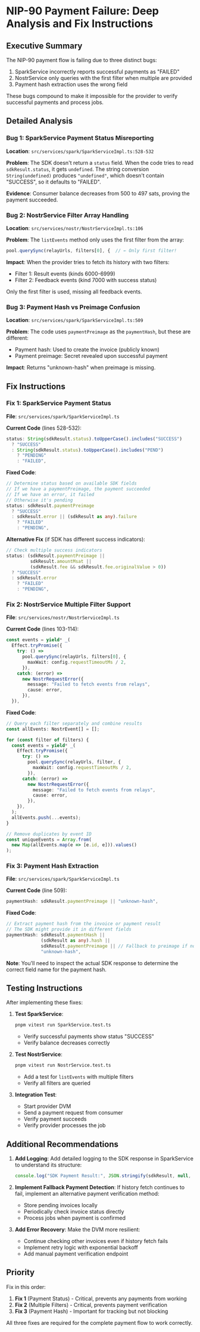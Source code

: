 # NIP-90 Payment Failure: Deep Analysis and Fix Instructions

## Executive Summary

The NIP-90 payment flow is failing due to three distinct bugs:
1. SparkService incorrectly reports successful payments as "FAILED"
2. NostrService only queries with the first filter when multiple are provided
3. Payment hash extraction uses the wrong field

These bugs compound to make it impossible for the provider to verify successful payments and process jobs.

## Detailed Analysis

### Bug 1: SparkService Payment Status Misreporting

**Location**: `src/services/spark/SparkServiceImpl.ts:528-532`

**Problem**: The SDK doesn't return a `status` field. When the code tries to read `sdkResult.status`, it gets `undefined`. The string conversion `String(undefined)` produces `"undefined"`, which doesn't contain "SUCCESS", so it defaults to "FAILED".

**Evidence**: Consumer balance decreases from 500 to 497 sats, proving the payment succeeded.

### Bug 2: NostrService Filter Array Handling

**Location**: `src/services/nostr/NostrServiceImpl.ts:106`

**Problem**: The `listEvents` method only uses the first filter from the array:
```typescript
pool.querySync(relayUrls, filters[0], {  // ← Only first filter!
```

**Impact**: When the provider tries to fetch its history with two filters:
- Filter 1: Result events (kinds 6000-6999)
- Filter 2: Feedback events (kind 7000 with success status)

Only the first filter is used, missing all feedback events.

### Bug 3: Payment Hash vs Preimage Confusion

**Location**: `src/services/spark/SparkServiceImpl.ts:509`

**Problem**: The code uses `paymentPreimage` as the `paymentHash`, but these are different:
- Payment hash: Used to create the invoice (publicly known)
- Payment preimage: Secret revealed upon successful payment

**Impact**: Returns "unknown-hash" when preimage is missing.

## Fix Instructions

### Fix 1: SparkService Payment Status

**File**: `src/services/spark/SparkServiceImpl.ts`

**Current Code** (lines 528-532):
```typescript
status: String(sdkResult.status).toUpperCase().includes("SUCCESS")
  ? "SUCCESS"
  : String(sdkResult.status).toUpperCase().includes("PEND")
    ? "PENDING"
    : "FAILED",
```

**Fixed Code**:
```typescript
// Determine status based on available SDK fields
// If we have a paymentPreimage, the payment succeeded
// If we have an error, it failed
// Otherwise it's pending
status: sdkResult.paymentPreimage
  ? "SUCCESS"
  : sdkResult.error || (sdkResult as any).failure
    ? "FAILED"
    : "PENDING",
```

**Alternative Fix** (if SDK has different success indicators):
```typescript
// Check multiple success indicators
status: (sdkResult.paymentPreimage || 
         sdkResult.amountMsat || 
         (sdkResult.fee && sdkResult.fee.originalValue > 0))
  ? "SUCCESS"
  : sdkResult.error
    ? "FAILED"
    : "PENDING",
```

### Fix 2: NostrService Multiple Filter Support

**File**: `src/services/nostr/NostrServiceImpl.ts`

**Current Code** (lines 103-114):
```typescript
const events = yield* _(
  Effect.tryPromise({
    try: () =>
      pool.querySync(relayUrls, filters[0], {
        maxWait: config.requestTimeoutMs / 2,
      }),
    catch: (error) =>
      new NostrRequestError({
        message: "Failed to fetch events from relays",
        cause: error,
      }),
  }),
```

**Fixed Code**:
```typescript
// Query each filter separately and combine results
const allEvents: NostrEvent[] = [];

for (const filter of filters) {
  const events = yield* _(
    Effect.tryPromise({
      try: () =>
        pool.querySync(relayUrls, filter, {
          maxWait: config.requestTimeoutMs / 2,
        }),
      catch: (error) =>
        new NostrRequestError({
          message: "Failed to fetch events from relays",
          cause: error,
        }),
    }),
  );
  allEvents.push(...events);
}

// Remove duplicates by event ID
const uniqueEvents = Array.from(
  new Map(allEvents.map(e => [e.id, e])).values()
);
```

### Fix 3: Payment Hash Extraction

**File**: `src/services/spark/SparkServiceImpl.ts`

**Current Code** (line 509):
```typescript
paymentHash: sdkResult.paymentPreimage || "unknown-hash",
```

**Fixed Code**:
```typescript
// Extract payment hash from the invoice or payment result
// The SDK might provide it in different fields
paymentHash: sdkResult.paymentHash || 
             (sdkResult as any).hash ||
             sdkResult.paymentPreimage || // Fallback to preimage if nothing else
             "unknown-hash",
```

**Note**: You'll need to inspect the actual SDK response to determine the correct field name for the payment hash.

## Testing Instructions

After implementing these fixes:

1. **Test SparkService**:
   ```bash
   pnpm vitest run SparkService.test.ts
   ```
   - Verify successful payments show status "SUCCESS"
   - Verify balance decreases correctly

2. **Test NostrService**:
   ```bash
   pnpm vitest run NostrService.test.ts
   ```
   - Add a test for `listEvents` with multiple filters
   - Verify all filters are queried

3. **Integration Test**:
   - Start provider DVM
   - Send a payment request from consumer
   - Verify payment succeeds
   - Verify provider processes the job

## Additional Recommendations

1. **Add Logging**: Add detailed logging to the SDK response in SparkService to understand its structure:
   ```typescript
   console.log("SDK Payment Result:", JSON.stringify(sdkResult, null, 2));
   ```

2. **Implement Fallback Payment Detection**: If history fetch continues to fail, implement an alternative payment verification method:
   - Store pending invoices locally
   - Periodically check invoice status directly
   - Process jobs when payment is confirmed

3. **Add Error Recovery**: Make the DVM more resilient:
   - Continue checking other invoices even if history fetch fails
   - Implement retry logic with exponential backoff
   - Add manual payment verification endpoint

## Priority

Fix in this order:
1. **Fix 1** (Payment Status) - Critical, prevents any payments from working
2. **Fix 2** (Multiple Filters) - Critical, prevents payment verification
3. **Fix 3** (Payment Hash) - Important for tracking but not blocking

All three fixes are required for the complete payment flow to work correctly.